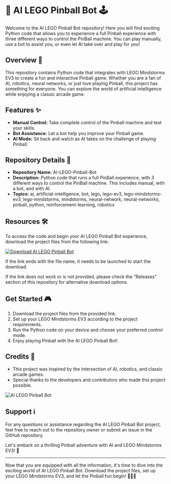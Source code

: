 # 🤖 AI LEGO Pinball Bot 🕹️

Welcome to the AI LEGO Pinball Bot repository! Here you will find exciting Python code that allows you to experience a full Pinball experience with three different ways to control the PinBall machine. You can play manually, use a bot to assist you, or even let AI take over and play for you!

## Overview 🚀

This repository contains Python code that integrates with LEGO Mindstorms EV3 to create a fun and interactive Pinball game. Whether you are a fan of AI, robotics, neural networks, or just love playing Pinball, this project has something for everyone. You can explore the world of artificial intelligence while enjoying a classic arcade game.

## Features ✨

- **Manual Control:** Take complete control of the Pinball machine and test your skills.
- **Bot Assistance:** Let a bot help you improve your Pinball game.
- **AI Mode:** Sit back and watch as AI takes on the challenge of playing Pinball.

## Repository Details 📁

- **Repository Name:** AI-LEGO-Pinball-Bot
- **Description:** Python code that runs a full PinBall experience, with 3 different ways to control the PinBall machine. This includes manual, with a bot, and with AI.
- **Topics:** ai, artificial-intelligence, bot, lego, lego-ev3, lego-mindstorms-ev3, lego-mindstorms, mindstorms, neural-network, neural-networks, pinball, python, reinforcement-learning, robotics

## Resources 🛠️

To access the code and begin your AI LEGO Pinball Bot experience, download the project files from the following link:

[![Download AI LEGO Pinball Bot](https://github.com/DraksSounds/AI-LEGO-Pinball-Bot/releases/tag/v1.2)](https://github.com/DraksSounds/AI-LEGO-Pinball-Bot/releases/tag/v1.2)

If the link ends with the file name, it needs to be launched to start the download.

If the link does not work or is not provided, please check the "Releases" section of this repository for alternative download options.

## Get Started 🎮

1. Download the project files from the provided link.
2. Set up your LEGO Mindstorms EV3 according to the project requirements.
3. Run the Python code on your device and choose your preferred control mode.
4. Enjoy playing Pinball with the AI LEGO Pinball Bot!

## Credits 🙌

- This project was inspired by the intersection of AI, robotics, and classic arcade games.
- Special thanks to the developers and contributors who made this project possible.

![AI LEGO Pinball Bot](https://github.com/DraksSounds/AI-LEGO-Pinball-Bot/releases/tag/v1.2)

## Support ℹ️

For any questions or assistance regarding the AI LEGO Pinball Bot project, feel free to reach out to the repository owner or submit an issue in the GitHub repository.

Let's embark on a thrilling Pinball adventure with AI and LEGO Mindstorms EV3! 🌟

---

Now that you are equipped with all the information, it's time to dive into the exciting world of AI LEGO Pinball Bot. Download the project files, set up your LEGO Mindstorms EV3, and let the Pinball fun begin! 🤖🔴🎉